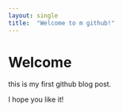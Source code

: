 ```yaml
---
layout: single
title:  "Welcome to m github!"
---
```


# Welcome

this is my first github blog post.

I hope you like it!
